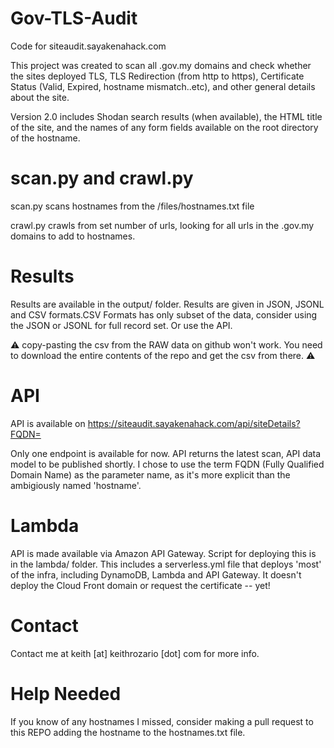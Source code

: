 # Gov-TLS-Audit

Code for siteaudit.sayakenahack.com

This project was created to scan all .gov.my domains and check whether the sites deployed TLS, TLS Redirection (from http to https), Certificate Status (Valid, Expired, hostname mismatch..etc), and other general details about the site.

Version 2.0 includes Shodan search results (when available), the HTML title of the site, and the names of any form fields available on the root directory of the hostname.

# scan.py and crawl.py

scan.py scans hostnames from the /files/hostnames.txt file

crawl.py crawls from set number of urls, looking for all urls in the .gov.my domains to add to hostnames.

# Results

Results are available in the output/ folder. Results are given in JSON, JSONL and CSV formats.CSV Formats has only subset of the data, consider using the JSON or JSONL for full record set. Or use the API.

:warning: copy-pasting the csv from the RAW data on github won't work. You need to download the entire contents of the repo and get the csv from there. :warning:

# API

API is available on https://siteaudit.sayakenahack.com/api/siteDetails?FQDN=

Only one endpoint is available for now. API returns the latest scan, API data model to be published shortly. I chose to use the term FQDN (Fully Qualified Domain Name) as the parameter name, as it's more explicit than the ambigiously named 'hostname'. 

# Lambda

API is made available via Amazon API Gateway. Script for deploying this is in the lambda/ folder. This includes a serverless.yml file that deploys 'most' of the infra, including DynamoDB, Lambda and API Gateway. It doesn't deploy the Cloud Front domain or request the certificate -- yet!

# Contact

Contact me at keith [at] keithrozario [dot] com for more info.

# Help Needed

If you know of any hostnames I missed, consider making a pull request to this REPO adding the hostname to the hostnames.txt file.
